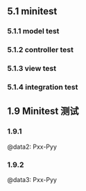 ## 5.1 minitest
### 5.1.1 model test
### 5.1.2 controller test
### 5.1.3 view test
### 5.1.4 integration test

## 1.9 Minitest 测试
### 1.9.1 
@data2: Pxx-Pyy
### 1.9.2 
@data3: Pxx-Pyy
